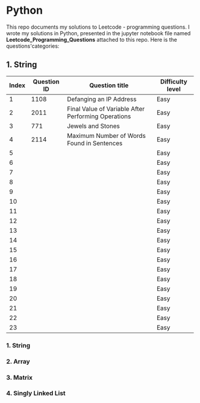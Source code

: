 # Python 

This repo documents my solutions to Leetcode - programming questions. I wrote my solutions in Python, presented in the jupyter notebook file named **Leetcode_Programming_Questions** attached to this repo. Here is the questions'categories:


## 1. String 


|**Index**|**Question ID** | **Question title**|  **Difficulty level**|
| -- | --|  -- | -- |
|1 | 1108 | Defanging an IP Address | Easy |
|2 | 2011 | Final Value of Variable After Performing Operations| Easy |
|3 | 771| Jewels and Stones  | Easy |
|4 | 2114| Maximum Number of Words Found in Sentences  | Easy |
|5 | |   | Easy |
|6| |   |  Easy|
|7 | |   | Easy |
|8 | |   | Easy |
|9 | |   | Easy |
|10 | |   | Easy |
|11 | |   | Easy |
|12 | |   | Easy |
|13 | |   | Easy |
|14 | |   | Easy |
|15 | |   | Easy |
|16 | |   | Easy |
|17 | |   | Easy |
|18 | |   | Easy |
|19 | |   | Easy |
|20 | |   | Easy |
|21 | |   | Easy|
|22 | |   | Easy|
|23 | |   |Easy |


### 1. String

### 2. Array

### 3. Matrix

### 4. Singly Linked List 
